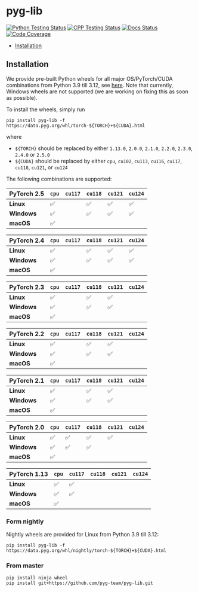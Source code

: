 [python-testing-image]: https://github.com/pyg-team/pyg-lib/actions/workflows/python_testing.yml/badge.svg
[python-testing-url]: https://github.com/pyg-team/pyg-lib/actions/workflows/python_testing.yml
[cpp-testing-image]: https://github.com/pyg-team/pyg-lib/actions/workflows/cpp_testing.yml/badge.svg
[cpp-testing-url]: https://github.com/pyg-team/pyg-lib/actions/workflows/cpp_testing.yml
[docs-image]: https://readthedocs.org/projects/pyg-lib/badge/?version=latest
[docs-url]: https://pyg-lib.readthedocs.io/en/latest/?badge=latest
[coverage-image]: https://codecov.io/gh/pyg-team/pyg-lib/branch/master/graph/badge.svg
[coverage-url]: https://codecov.io/github/pyg-team/pyg-lib?branch=master

# pyg-lib

[![Python Testing Status][python-testing-image]][python-testing-url]
[![CPP Testing Status][cpp-testing-image]][cpp-testing-url]
[![Docs Status][docs-image]][docs-url]
[![Code Coverage][coverage-image]][coverage-url]

* [Installation](#installation)

## Installation

We provide pre-built Python wheels for all major OS/PyTorch/CUDA combinations from Python 3.9 till 3.12, see [here](https://data.pyg.org/whl).
Note that currently, Windows wheels are not supported (we are working on fixing this as soon as possible).

To install the wheels, simply run

```
pip install pyg-lib -f https://data.pyg.org/whl/torch-${TORCH}+${CUDA}.html
```

where

* `${TORCH}` should be replaced by either `1.13.0`, `2.0.0`, `2.1.0`, `2.2.0`, `2.3.0`, `2.4.0` or `2.5.0`
* `${CUDA}` should be replaced by either `cpu`, `cu102`, `cu113`, `cu116`, `cu117`, `cu118`, `cu121`, or `cu124`

The following combinations are supported:

| PyTorch 2.5  | `cpu` | `cu117` | `cu118` | `cu121` | `cu124` |
|--------------|-------|---------|---------|---------|---------|
| **Linux**    | ✅    |         | ✅      | ✅      | ✅      |
| **Windows**  | ✅    |         | ✅      | ✅      | ✅      |
| **macOS**    | ✅    |         |         |         |         |

| PyTorch 2.4  | `cpu` | `cu117` | `cu118` | `cu121` | `cu124` |
|--------------|-------|---------|---------|---------|---------|
| **Linux**    | ✅    |         | ✅      | ✅      | ✅      |
| **Windows**  | ✅    |         | ✅      | ✅      | ✅      |
| **macOS**    | ✅    |         |         |         |         |

| PyTorch 2.3  | `cpu` | `cu117` | `cu118` | `cu121` | `cu124` |
|--------------|-------|---------|---------|---------|---------|
| **Linux**    | ✅    |         | ✅      | ✅      |         |
| **Windows**  | ✅    |         | ✅      | ✅      |         |
| **macOS**    | ✅    |         |         |         |         |

| PyTorch 2.2  | `cpu` | `cu117` | `cu118` | `cu121` | `cu124` |
|--------------|-------|---------|---------|---------|---------|
| **Linux**    | ✅    |         | ✅      | ✅      |         |
| **Windows**  | ✅    |         | ✅      | ✅      |         |
| **macOS**    | ✅    |         |         |         |         |

| PyTorch 2.1  | `cpu` | `cu117` | `cu118` | `cu121` | `cu124` |
|--------------|-------|---------|---------|---------|---------|
| **Linux**    | ✅    |         | ✅      | ✅      |         |
| **Windows**  | ✅    |         | ✅      | ✅      |         |
| **macOS**    | ✅    |         |         |         |         |

| PyTorch 2.0  | `cpu` | `cu117` | `cu118` | `cu121` | `cu124` |
|--------------|-------|---------|---------|---------|---------|
| **Linux**    | ✅    | ✅      | ✅      | ✅      |         |
| **Windows**  | ✅    | ✅      | ✅      |         |         |
| **macOS**    | ✅    |         |         |         |         |

| PyTorch 1.13 | `cpu` | `cu117` | `cu118` | `cu121` | `cu124` |
|--------------|-------|---------|---------|---------|---------|
| **Linux**    | ✅    | ✅      |         |         |         |
| **Windows**  | ✅    | ✅      |         |         |         |
| **macOS**    | ✅    |         |         |         |         |

### Form nightly

Nightly wheels are provided for Linux from Python 3.9 till 3.12:

```
pip install pyg-lib -f https://data.pyg.org/whl/nightly/torch-${TORCH}+${CUDA}.html
```

### From master

```
pip install ninja wheel
pip install git+https://github.com/pyg-team/pyg-lib.git
```
